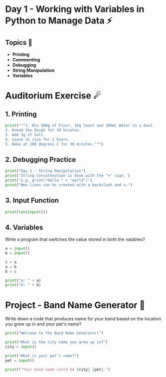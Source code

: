 # Day 1 - Working with Variables in Python to Manage Data ⚡

## Topics 📃
- **Printing** 
- **Commenting**
- **Debugging** 
- **String Manipulation** 
- **Variables**

# Auditorium Exercise ☄

## **1. Printing**
```python
print("""1. Mix 500g of Flour, 10g Yeast and 300ml Water in a bowl.
2. Knead the dough for 10 minutes.
3. Add 3g of Salt.
4. Leave to rise for 2 hours.
5. Bake at 200 degrees C for 30 minutes.""")
```

## **2. Debugging Practice**
```python
print("Day 1 - String Manipulation")
print('String Concatenation is done with the "+" sign.')
print('e.g. print("Hello " + "world")')
print("New lines can be created with a backslash and n.")
```

## **3. Input Function**
```python
print(len(input()))
```

## **4. Variables**
Write a program that switches the value stored in both the vaiables?
```python
a = input()
b = input()

c = a
a = b
b = c

print("a: " + a)
print("b: " + b)
```

# Project - Band Name Generator 🚀
Write down a code that produces name for your band based on the location you grew up in and your pet's name?
```python
print("Welcome to the Band Name Generator!")

print("What is the city name you grew up in?")
city = input()

print("What is your pet's name?")
pet = input()

print(f"Your band name could be {city} {pet}.")
```



